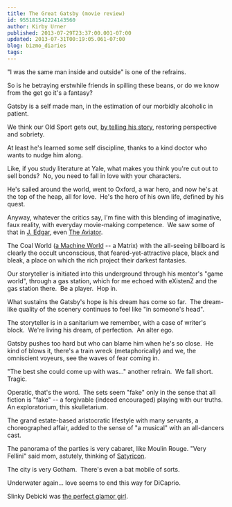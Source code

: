 ```yaml
---
title: The Great Gatsby (movie review)
id: 955181542224143560
author: Kirby Urner
published: 2013-07-29T23:37:00.001-07:00
updated: 2013-07-31T00:19:05.061-07:00
blog: bizmo_diaries
tags: 
---
```


"I was the same man inside and outside" is one of the refrains.

So is he betraying erstwhile friends in spilling these beans, or do we know from the get go it's a fantasy?

Gatsby is a self made man, in the estimation of our morbidly alcoholic in patient.

We think our Old Sport gets out, [by telling his story](http://mybizmo.blogspot.com/2012/11/seven-psychopaths-movie-review.html), restoring perspective and sobriety.

At least he's learned some self discipline, thanks to a kind doctor who wants to nudge him along.

Like, if you study literature at Yale, what makes you think you're cut out to sell bonds?  No, you need to fall in love with your characters.

He's sailed around the world, went to Oxford, a war hero, and now he's at the top of the heap, all for love.  He's the hero of his own life, defined by his quest.

Anyway, whatever the critics say, I'm fine with this blending of imaginative, faux reality, with everyday movie-making competence.  We saw some of that in [J. Edgar](http://worldgame.blogspot.com/2011/11/j-edgar-movie-review.html), even [The Aviator](http://mybizmo.blogspot.com/2005/05/aviator-movie-review.html).

The Coal World ([a Machine World](http://worldgame.blogspot.com/2005/12/more-about-narnia.html) -- a Matrix) with the all-seeing billboard is clearly the occult unconscious, that feared-yet-attractive place, black and bleak, a place on which the rich project their darkest fantasies.

Our storyteller is initiated into this underground through his mentor's "game world", through a gas station, which for me echoed with eXistenZ and the gas station there.  Be a player.  Hop in.

What sustains the Gatsby's hope is his dream has come so far.  The dream-like quality of the scenery continues to feel like "in someone's head".

The storyteller is in a sanitarium we remember, with a case of writer's block.  We're living his dream, of perfection.  An alter ego.

Gatsby pushes too hard but who can blame him when he's so close.  He kind of blows it, there's a train wreck (metaphorically) and we, the omniscient voyeurs, see the waves of fear coming in.

"The best she could come up with was..." another refrain.  We fall short.  Tragic.

Operatic, that's the word.  The sets seem "fake" only in the sense that all fiction is "fake" -- a forgivable (indeed encouraged) playing with our truths.  An exploratorium, this skulletarium.

The grand estate-based aristocratic lifestyle with many servants, a choreographed affair, added to the sense of "a musical" with an all-dancers cast.

The panorama of the parties is very cabaret, like Moulin Rouge. "Very Fellini" said mom, astutely, thinking of [Satyricon](http://www.imdb.com/title/tt0064940/).

The city is very Gotham.  There's even a bat mobile of sorts.

Underwater again... love seems to end this way for DiCaprio.

Slinky Debicki was [the perfect glamor girl](http://www.imdb.com/media/rm1656202752/nm4456120).